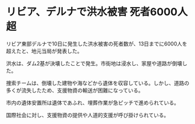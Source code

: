 # リビア、デルナで洪水被害 死者6000人超

リビア東部デルナで10日に発生した洪水被害の死者数が、13日までに6000人を超えたと、地元当局が発表した。

洪水は、ダム2基が決壊したことで発生。市街地は浸水し、家屋や道路が倒壊した。

捜索チームは、倒壊した建物や海などから遺体を収容している。しかし、道路の多くが流失したため、支援物資の輸送が困難になっている。

市内の遺体安置所は遺体であふれ、埋葬作業が急ピッチで進められている。

国際社会に対し、支援物資の提供や人道的支援が呼び掛けられている。
